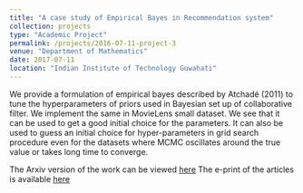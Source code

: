 ```yaml
---
title: "A case study of Empirical Bayes in Recommendation system"
collection: projects
type: "Academic Project"
permalink: /projects/2016-07-11-project-3
venue: "Department of Mathematics"
date: 2017-07-11
location: "Indian Institute of Technology Guwahati"
---
```


We provide a formulation of empirical bayes described by Atchadé (2011) to tune the hyperparameters of priors used in Bayesian set up of collaborative filter. We implement the same in MovieLens small dataset. We see that it can be used to get a good initial choice for the parameters. It can also be used to guess an initial choice for hyper-parameters in grid search procedure even for the datasets where MCMC oscillates around the true value or takes long time to converge.

The Arxiv version of the work can be viewed [here](https://arxiv.org/pdf/1707.02294.pdf)
The e-print of the articles is available [here](http://www.tandfonline.com/eprint/P63VhqP5wpNJjqqTe9V3/full)